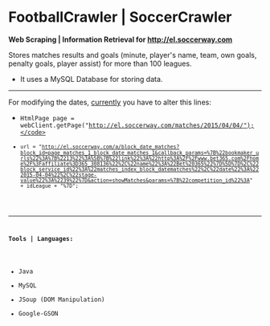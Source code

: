 # FootballCrawler | SoccerCrawler
<b>Web Scraping | Information Retrieval for http://el.soccerway.com</b>

Stores matches results and goals (minute, player's name, team, own goals, penalty goals, player assist) for more than 100 leagues.

- It uses a MySQL Database for storing data.

--------------------------------------------------------------------------------------------------------------------------------

For modifying the dates, <u>currently</u> you have to alter this lines:
- <code>HtmlPage page = webClient.getPage("http://el.soccerway.com/matches/2015/04/04/");</code>
- <code>url = "http://el.soccerway.com/a/block_date_matches?block_id=page_matches_1_block_date_matches_1&callback_params=%7B%22bookmaker_urls%22%3A%7B%2213%22%3A%5B%7B%22link%22%3A%22http%3A%2F%2Fwww.bet365.com%2Fhome%2F%3Faffiliate%3D365_308136%22%2C%22name%22%3A%22Bet%20365%22%7D%5D%7D%2C%22block_service_id%22%3A%22matches_index_block_datematches%22%2C%22date%22%3A%222015-04-04%22%2C%22stage-value%22%3A%2239%22%7D&action=showMatches&params=%7B%22competition_id%22%3A" + idLeague + "%7D";</code>

--------------------------------------------------------------------------------------------------------------------------------

<b>Tools | Languages:</b>
- Java
- MySQL
- JSoup (DOM Manipulation)
- Google-GSON
